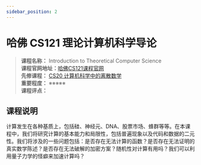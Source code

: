 ```yaml
---
sidebar_position: 2
---
```


# 哈佛 CS121 理论计算机科学导论




>**课程名称：** Introduction to Theoretical Computer Science      
**课程官网地址：**[哈佛CS121课程官网](https://cs121.boazbarak.org/)  
**先修课程：** [CS20 计算机科学中的离散数学](https://hackway.org/docs/math/basic/discrete/cs20)     
**重要程度：** ※※※※※  
**课程评点：** 

## 课程说明
计算发生在各种基质上，包括硅、神经元、DNA、股票市场、蜂群等等。在本课程中，我们将研究计算的基本能力和局限性，包括普遍现象以及代码和数据的二元性。我们将涉及的一些问题包括：是否存在无法计算的函数？是否存在无法证明的真实数学陈述？是否存在无法破解的加密方案？随机性对计算有用吗？我们可以利用量子力学的怪癖来加速计算吗？

<Comment></Comment>
